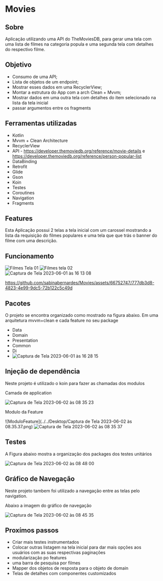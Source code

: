 # Movies

## Sobre

Aplicação utilizando uma API do TheMoviesDB, para gerar uma tela com uma lista de filmes na
categoria popula
e uma segunda tela com detalhes do respectivo filme.

## Objetivo

- Consumo de uma API;
- Lista de objetos de um endpoint;
- Mostrar esses dados em uma RecyclerView;
- Montar a estrutura do App com a arch Clean + Mvvm;
- Mostrar dados em uma outra tela com detalhes do item selecionado na lista da tela inicial
- passar argumentos entre os fragments

## Ferramentas utilizadas

- Kotlin
- Mvvm + Clean Architecture
- RecyclerView
- API - https://developer.themoviedb.org/reference/movie-details
  e https://developer.themoviedb.org/reference/person-popular-list
- DataBinding
- Retrofit
- Glide
- Gson
- Koin
- Testes
- Coroutines
- Navigation
- Fragments

## Features

Esta Aplicação possui 2 telas
a tela inicial com um carossel mostrando a lista da requisição do filmes populares
e uma tela que que trás o banner do filme com uma descrição.
 
## Funcionamento
![Filmes Tela 01](https://github.com/sabinabernardes/Movies/assets/66752747/99fa7e8a-cd08-408f-acdb-627c3ae0cb47)
![Filmes tela 02](https://github.com/sabinabernardes/Movies/assets/66752747/95050e74-cf7b-43a7-b8fa-aad1589dfe84)
![Captura de Tela 2023-06-01 às 16 13 08](https://github.com/sabinabernardes/Movies/assets/66752747/dbef6abe-3224-43ea-9370-735c6a3b5907)


https://github.com/sabinabernardes/Movies/assets/66752747/777db3d8-4823-4e99-9dc5-72b122c5c49d

## Pacotes

O projeto se encontra organizado como mostrado na figura abaixo.
Em uma arquitetura mvvm+clean e cada feature no seu package

- Data
- Domain
- Presentation
- Common
- Di
- ![Captura de Tela 2023-06-01 às 16 28 15](https://github.com/sabinabernardes/Movies/assets/66752747/0f160240-3e02-45b9-8d0e-1c4132a4af86)

## Injeção de dependência

Neste projeto é utilizado o koin para fazer as chamadas dos modulos

Camada de application

![Captura de Tela 2023-06-02 às 08 35 23](https://github.com/sabinabernardes/Movies/assets/66752747/586ab88b-4bb6-41f9-8d07-24bc6ee1e8ee)

Modulo da Feature

![ModuloFeature](../../Desktop/Captura de Tela 2023-06-02 às 08.35.37.png)
![Captura de Tela 2023-06-02 às 08 35 37](https://github.com/sabinabernardes/Movies/assets/66752747/99d23be2-a2c1-48d2-bf5e-dc71fdfd366d)

## Testes

A Figura abaixo mostra a organização dos packages dos testes unitários

![Captura de Tela 2023-06-02 às 08 48 00](https://github.com/sabinabernardes/Movies/assets/66752747/9370ac54-df38-4dc7-9357-b0cc01e4ec3d)

## Gráfico de Navegação

Neste projeto tambem foi utilizado a navegação entre as telas pelo navigation.

Abaixo a imagem do gráfico de navegação

![Captura de Tela 2023-06-02 às 08 45 35](https://github.com/sabinabernardes/Movies/assets/66752747/f65ce07c-25be-4ebe-92a2-58838570aaf8)

## Proxímos passos

- Criar mais testes instrumentados
- Colocar outras listagem na tela inicial para dar mais opções aos usuários
  com as suas respectivas paginações
- modularização po features
- uma barra de pesquisa por filmes
- Mapper dos objetos de resposta para o objeto de domain
- Telas de detalhes com componentes customizados 


